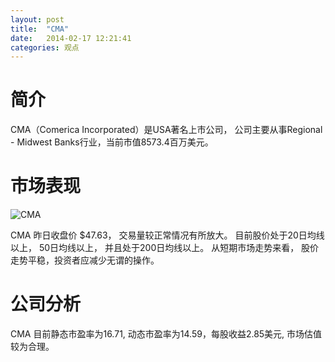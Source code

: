 ```yaml
---
layout: post
title:  "CMA"
date:   2014-02-17 12:21:41
categories: 观点
---
```


# 简介
CMA（Comerica Incorporated）是USA著名上市公司，
公司主要从事Regional - Midwest Banks行业，当前市值8573.4百万美元。

# 市场表现

![CMA](http://finviz.com/chart.ashx?t=CMA&ty=c&ta=1&p=d&s=l)

CMA 昨日收盘价 $47.63，
交易量较正常情况有所放大。
目前股价处于20日均线以上，
50日均线以上，
并且处于200日均线以上。
从短期市场走势来看，
股价走势平稳，投资者应减少无谓的操作。

# 公司分析
CMA 目前静态市盈率为16.71, 动态市盈率为14.59，每股收益2.85美元,
市场估值较为合理。
